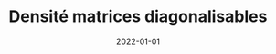 ---
title: "Densité matrices diagonalisables"
collection: figures
permalink: /figures/densite-matrices-diagonalisables
date: 2022-01-01
overleaf: 'https://www.overleaf.com/read/jbyszjfgjmpn'
citation: " "
img: "/images/figures/densite-matrices-diagonalisables.png"
---
